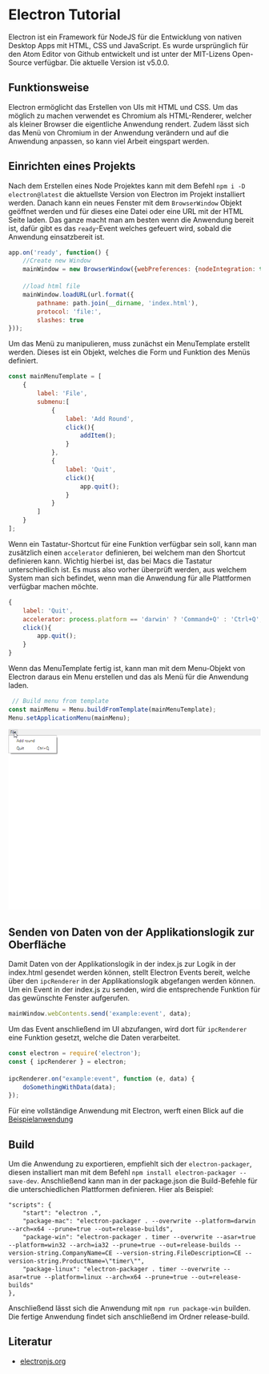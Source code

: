 # Electron Tutorial

Electron ist ein Framework für NodeJS für die Entwicklung von nativen Desktop Apps mit HTML, CSS und JavaScript. Es wurde ursprünglich für den Atom Editor von Github entwickelt und ist unter der MIT-Lizens Open-Source verfügbar. Die aktuelle Version ist v5.0.0.

## Funktionsweise
Electron ermöglicht das Erstellen von UIs mit HTML und CSS. Um das möglich zu machen verwendet es Chromium als HTML-Renderer, welcher als kleiner Browser die eigentliche Anwendung rendert. Zudem lässt sich das Menü von Chromium in der Anwendung verändern und auf die Anwendung anpassen, so kann viel Arbeit eingspart werden.
## Einrichten eines Projekts
Nach dem Erstellen eines Node Projektes kann mit dem Befehl ```npm i -D electron@latest``` die aktuellste Version von Electron im Projekt installiert werden. 
Danach kann ein neues Fenster mit dem ```BrowserWindow``` Objekt geöffnet werden und für dieses eine Datei oder eine URL mit der HTML Seite laden. Das ganze macht man am besten wenn die Anwendung bereit ist, dafür gibt es das ```ready```-Event welches gefeuert wird, sobald die Anwendung einsatzbereit ist.
```javascript
app.on('ready', function() {
    //Create new Window
    mainWindow = new BrowserWindow({webPreferences: {nodeIntegration: true}});

    //load html file
    mainWindow.loadURL(url.format({
        pathname: path.join(__dirname, 'index.html'),
        protocol: 'file:',
        slashes: true
}));
```
Um das Menü zu manipulieren, muss zunächst ein MenuTemplate erstellt werden. Dieses ist ein Objekt, welches die Form und Funktion des Menüs definiert. 
```javascript
const mainMenuTemplate = [
    {
        label: 'File',
        submenu:[
            {
                label: 'Add Round',
                click(){
                    addItem();
                }
            },
            {
                label: 'Quit',
                click(){
                    app.quit();
                }
            }
        ]
    }
];
```
Wenn ein Tastatur-Shortcut für eine Funktion verfügbar sein soll, kann man zusätzlich einen ```accelerator``` definieren, bei welchem man den Shortcut definieren kann. Wichtig hierbei ist, das bei Macs die Tastatur unterschiedlich ist. Es muss also vorher überprüft werden, aus welchem System man sich befindet, wenn man die Anwendung für alle Plattformen verfügbar machen möchte.
```javascript
{
    label: 'Quit',
    accelerator: process.platform == 'darwin' ? 'Command+Q' : 'Ctrl+Q',
    click(){
        app.quit();
    }
}
```
Wenn das MenuTemplate fertig ist, kann man mit dem Menu-Objekt von Electron daraus ein Menu erstellen und das als Menü für die Anwendung laden. 
```javascript
 // Build menu from template
const mainMenu = Menu.buildFromTemplate(mainMenuTemplate);
Menu.setApplicationMenu(mainMenu);
```
![menu](electron_menu.png)
## Senden von Daten von der Applikationslogik zur Oberfläche
Damit Daten von der Applikationslogik in der index.js zur Logik in der index.html gesendet werden können, stellt Electron Events bereit, welche über den ```ipcRenderer``` in der Applikationslogik abgefangen werden können. Um ein Event in der index.js zu senden, wird die entsprechende Funktion für das gewünschte Fenster aufgerufen.
```javascript
mainWindow.webContents.send('example:event', data);
```
Um das Event anschließend im UI abzufangen, wird dort für ```ipcRenderer``` eine Funktion gesetzt, welche die Daten verarbeitet.
```javascript
const electron = require('electron');
const { ipcRenderer } = electron;

ipcRenderer.on("example:event", function (e, data) {
    doSomethingWithData(data);
});
```
Für eine vollständige Anwendung mit Electron, werft einen Blick auf die [Beispielanwendung](../timer/)

## Build
Um die Anwendung zu exportieren, empfiehlt sich der ```electron-packager```, diesen installiert man mit dem Befehl ```npm install electron-packager --save-dev```.
Anschließend kann man in der package.json die Build-Befehle für die unterschiedlichen Plattformen definieren. Hier als Beispiel:
```
"scripts": {
    "start": "electron .",
    "package-mac": "electron-packager . --overwrite --platform=darwin --arch=x64 --prune=true --out=release-builds",
    "package-win": "electron-packager . timer --overwrite --asar=true --platform=win32 --arch=ia32 --prune=true --out=release-builds --version-string.CompanyName=CE --version-string.FileDescription=CE --version-string.ProductName=\"timer\"",
    "package-linux": "electron-packager . timer --overwrite --asar=true --platform=linux --arch=x64 --prune=true --out=release-builds"
},
```
Anschließend lässt sich die Anwendung mit ```npm run package-win``` builden. Die fertige Anwendung findet sich anschließend im Ordner release-build.
## Literatur
* [electronjs.org](https://electronjs.org)